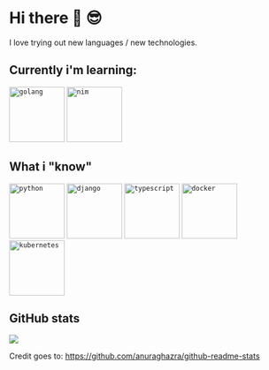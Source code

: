 # Hi there 👋  :sunglasses:

I love trying out new languages / new technologies.

## Currently i'm learning:

<code><img src="https://developer.asustor.com/uploadIcons/0020_23588_1502035858_icon256.png" alt="golang" height=100></code>
<code><img src="https://encrypted-tbn0.gstatic.com/images?q=tbn:ANd9GcTo9lH8GI51HNmgmVbVUithXiW4mkQ8L27g5vGpa_OGOUrumLys&s" alt="nim" height=100></code>

## What i "know"
<code><img src="https://cdn.iconscout.com/icon/free/png-256/python-20-1175115.png" alt="python" height=100></code>
<code><img src="https://miro.medium.com/max/1200/0*5Cke19b5MtU2WL5i.png" alt="django" height=100></code>
<code><img src="https://d2eip9sf3oo6c2.cloudfront.net/tags/images/000/000/377/square_256/typescriptlang.png" alt="typescript" height=100></code>
<code><img src="https://d1q6f0aelx0por.cloudfront.net/product-logos/644d2f15-c5db-4731-a353-ace6235841fa-registry.png" alt="docker" height=100></code>
<code><img src="https://seeklogo.com/images/K/kubernetes-logo-3A67038EAB-seeklogo.com.png" alt="kubernetes" height=100></code>


## GitHub stats 
<a href="https://github.com/anuraghazra/github-readme-stats">
  <img align="center" src="https://github-readme-stats.vercel.app/api/top-langs/?username=bb4L" />
</a>

Credit goes to: https://github.com/anuraghazra/github-readme-stats

<!--
**bb4L/bb4L** is a ✨ _special_ ✨ repository because its `README.md` (this file) appears on your GitHub profile.

Here are some ideas to get you started:

- 🔭 I’m currently working on ...
- 🌱 I’m currently learning ...
- 👯 I’m looking to collaborate on ...
- 🤔 I’m looking for help with ...
- 💬 Ask me about ...
- 📫 How to reach me: ...
- 😄 Pronouns: ...
- ⚡ Fun fact: ...
-->
